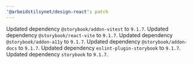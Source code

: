 ```yaml
---
'@arbeidstilsynet/design-react': patch
---
```


Updated dependency `@storybook/addon-vitest` to `9.1.7`.
Updated dependency `@storybook/react-vite` to `9.1.7`.
Updated dependency `@storybook/addon-a11y` to `9.1.7`.
Updated dependency `@storybook/addon-docs` to `9.1.7`.
Updated dependency `eslint-plugin-storybook` to `9.1.7`.
Updated dependency `storybook` to `9.1.7`.
